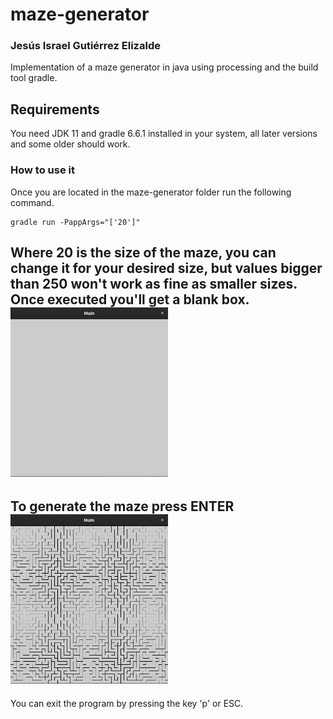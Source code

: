 # maze-generator
### Jesús Israel Gutiérrez Elizalde
Implementation of a maze generator in java using processing and the
build tool gradle.
## Requirements 
You need JDK 11 and gradle 6.6.1 installed in your system, all later 
versions and some older should work.
### How to use it
Once you are located in the maze-generator folder run the following 
command.
```
gradle run -PappArgs="['20']"
```
Where 20 is the size of the maze, you can change it for your desired 
size, but values bigger than 250 won't work as fine as smaller sizes.
Once executed you'll get a blank box.
<img src="/img/blankCanvas.png" width="50%"> 
-----------------------------------------------------
To generate the maze press ENTER
<img src="/img/mazeGenerated1.png" width="50%"> 
-----------------------------------------------------
You can exit the program by pressing the key 'p' or ESC.

